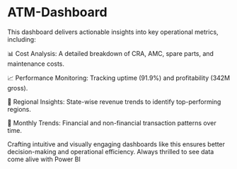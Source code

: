 # ATM-Dashboard
This dashboard delivers actionable insights into key operational metrics, including:

📊 Cost Analysis: A detailed breakdown of CRA, AMC, spare parts, and maintenance costs.

📈 Performance Monitoring: Tracking uptime (91.9%) and profitability (342M gross).

📍 Regional Insights: State-wise revenue trends to identify top-performing regions.

📅 Monthly Trends: Financial and non-financial transaction patterns over time.



Crafting intuitive and visually engaging dashboards like this ensures better decision-making and operational efficiency. Always thrilled to see data come alive with Power BI
